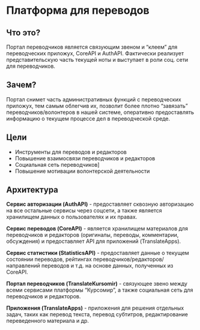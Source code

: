 # Платформа для переводов

## Что это?
Портал переводчиков является связующим звеном и “клеем” для переводческих приложух, CoreAPI и AuthAPI. Фактически реализует представительскую часть текущей ноты и выступает в роли соц. сети для переводчиков.
## Зачем?
Портал снимет часть административных функций с переводческих приложух, тем самым облегчив их, позволит более плотно “завязать” переводчиков/волонтеров в нашей системе, оперативно предоставлять информацию о текущем процессе дел в переводческой среде.

## Цели
* Инструменты для переводов и редакторов
* Повышение взаимосвязи переводчиков и редакторов
* Социальная сеть переводчиков]
* Повышение мотивации волонтерской деятельности

## Архитектура

**Сервис авторизации (AuthAPI)** - предоставляет сквозную авторизацию на все остальные сервисы через соцсети, а также является хранилищем данных о пользователях и их правах.

**Сервис переводов (CoreAPI)** - является хранилищем материалов для переводчиков и редакторов (оригиналы, переводы, комментарии, обсуждения) и предоставляет API для приложений (TranslateApps).

**Сервис статистики (StatisticsAPI)** - предоставляет данные о текущем состоянии переводов, рейтингах переводчиков/редакторов/направлений переводов и т.д. на основе данных, полученных из CoreAPI.

**Портал переводчиков (TranslateKursomir)** - связующее звено между всеми сервисами платформы “Курсомир”, а также социальная сеть для переводчиков и редакторов.

**Приложения (TranslateApps)** - приложения для решения отдельных задач, таких как перевод текста, перевод субтитров, редактирование переведенного материала и др.
